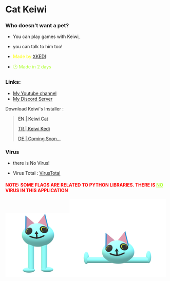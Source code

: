 # Cat Keiwi 

### Who doesn't want a pet?

- <p >You can play games with Keiwi,</p>
- <p >you can talk to him too! </p>

- <p style="color: yellow;">Made by <a href="https://www.youtube.com/channel/UCCP94uce_DRI9Oe5nhvJ9Nw">XKEDI</a></p>
- <p style="color: greenyellow;">🕑 Made in 2 days</p>

### Links:
- <a href="https://www.youtube.com/channel/UCCP94uce_DRI9Oe5nhvJ9Nw">My Youtube channel</a>
- <a href="https://discord.gg/daqmNtTP4m">My Discord Server</a>
<p>Download Keiwi's Installer : </p>
<blockquote>
    <p><a href="https://github.com/XCATyt/Cat_Keiwi/raw/main/Languages/EN/EN.zip">EN | Keiwi Cat </a></p>
    <p><a href="https://github.com/XCATyt/Cat_Keiwi/raw/main/Languages/TR/TR.zip">TR | Keiwi Kedi </a></p>
    <p><a href="https://github.com/XCATyt/Cat_Keiwi/blob/main/Languages/na.md">DE | Coming Soon... </a></p>

</blockquote>


### Virus
- <p >there is No Virus!</p>
- <p class="c_p">Virus Total : <a href="https://www.virustotal.com/gui/file/f9369fee1d14f7bc3338ab6e940dd2984ce861779cbb483b3e18c3bf1172bfb2?nocache=1" >VirusTotal</a></p>
<h4 style="color: red;">NOTE: SOME FLAGS ARE RELATED TO PYTHON LIBRARIES. THERE IS <a style="color: greenyellow;" href="https://www.google.com/search?q=NO+meaning&client=opera-gx&hs=73w&sca_esv=61f1a3f0cdc4b4d1&sxsrf=ACQVn08ZzgJlIA8ptA_04-NwHNSE5bJiVg:1711802218638&source=lnms&sa=X&ved=2ahUKEwiikquZgJyFAxUxQPEDHZt9A-oQ0pQJegQIAxAC&biw=1708&bih=889&dpr=1.1" style="color: greenyellow;">NO</a> VIRUS IN THIS APPLICATION</h4>

<img src="Languages/EN/Data/idle.png"><img src="Languages/EN/Data/sitting.png">
